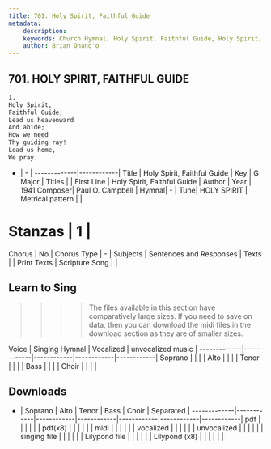 ```yaml
---
title: 701. Holy Spirit, Faithful Guide
metadata:
    description: 
    keywords: Church Hymnal, Holy Spirit, Faithful Guide, Holy Spirit, Faithful Guide, 
    author: Brian Onang'o
---
```



## 701. HOLY SPIRIT, FAITHFUL GUIDE

```txt
1.
Holy Spirit, 
Faithful Guide, 
Lead us heavenward 
And abide; 
How we need 
Thy guiding ray! 
Lead us home, 
We pray.
```

- |   -  |
-------------|------------|
Title | Holy Spirit, Faithful Guide |
Key | G Major |
Titles |  |
First Line | Holy Spirit, Faithful Guide |
Author | 
Year | 1941
Composer| Paul O. Campbell |
Hymnal|  - |
Tune| HOLY SPIRIT |
Metrical pattern | |
# Stanzas | 1 |
Chorus | No |
Chorus Type | - |
Subjects | Sentences and Responses |
Texts |  |
Print Texts | 
Scripture Song |  |
  
## Learn to Sing

>>>> The files available in this section have comparatively large sizes. If you need to save on data, then you can download the midi files in the download section as they are of smaller sizes.

Voice |  Singing Hymnal | Vocalized | unvocalized music |
-------------|------------|------------|------------|------------|
Soprano | | | |
Alto | | | |
Tenor | | | |
Bass | | | |
Choir | | | |

## Downloads

- |  Soprano | Alto | Tenor | Bass | Choir | Separated |
-------------|------------|------------|------------|------------|------------|------------|
pdf | | | | | |
pdf(x8) | | | | | |
midi | | | | | |
vocalized | | | | | |
unvocalized | | | | | |
singing file | | | | | |
Lilypond file | | | | | |
Lilypond (x8) | | | | | |
  